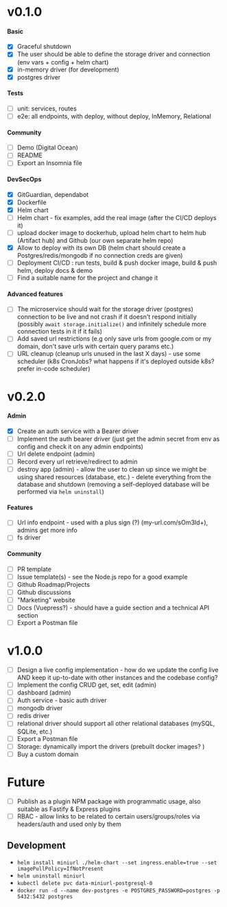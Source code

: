 # v0.1.0

#### Basic
- [x] Graceful shutdown
- [x] The user should be able to define the storage driver and connection (env vars + config + helm chart) 
- [x] in-memory driver (for development)
- [x] postgres driver
#### Tests
- [ ] unit: services, routes
- [ ] e2e: all endpoints, with deploy, without deploy, InMemory, Relational
#### Community
- [ ] Demo (Digital Ocean)
- [ ] README
- [ ] Export an Insomnia file
#### DevSecOps
- [x] GitGuardian, dependabot
- [x] Dockerfile
- [x] Helm chart
- [ ] Helm chart - fix examples, add the real image (after the CI/CD deploys it)
- [ ] upload docker image to dockerhub, upload helm chart to helm hub (Artifact hub) and Github (our own separate helm repo)
- [x] Allow to deploy with its own DB (helm chart should create a Postgres/redis/mongodb if no connection creds are given)
- [ ] Deployment CI/CD : run tests, build & push docker image, build & push helm, deploy docs & demo
- [ ] Find a suitable name for the project and change it
#### Advanced features
- [ ] The microservice should wait for the storage driver (postgres) connection to be live and not crash if it doesn't respond initially (possibly `await storage.initialize()` and infinitely schedule more connection tests in it if it fails)
- [ ] Add saved url restrictions (e.g only save urls from google.com or my domain, don't save urls with certain query params etc.)
- [ ] URL cleanup (cleanup urls unused in the last X days) - use some scheduler (k8s CronJobs? what happens if it's deployed outside k8s? prefer in-code scheduler)

# v0.2.0
#### Admin
- [x] Create an auth service with a Bearer driver
- [ ] Implement the auth bearer driver (just get the admin secret from env as config and check it on any admin endpoints)
- [ ] Url delete endpoint (admin)
- [ ] Record every url retrieve/redirect to admin
- [ ] destroy app (admin) - allow the user to clean up since we might be using shared resources (database, etc.) - delete everything from the database and shutdown (removing a self-deployed database will be performed via `helm uninstall`)
#### Features
- [ ] Url info endpoint - used with a plus sign (?) (my-url.com/sOm3Id+), admins get more info
- [ ] fs driver
#### Community
- [ ] PR template
- [ ] Issue template(s) - see the Node.js repo for a good example
- [ ] Github Roadmap/Projects
- [ ] Github discussions
- [ ] "Marketing" website
- [ ] Docs (Vuepress?) - should have a guide section and a technical API section
- [ ] Export a Postman file

# v1.0.0

- [ ] Design a live config implementation - how do we update the config live AND keep it up-to-date with other instances and the codebase config?
- [ ] Implement the config CRUD get, set, edit (admin)
- [ ] dashboard (admin)
- [ ] Auth service - basic auth driver
- [ ] mongodb driver
- [ ] redis driver
- [ ] relational driver should support all other relational databases (mySQL, SQLite, etc.)
- [ ] Export a Postman file
- [ ] Storage: dynamically import the drivers (prebuilt docker images? )
- [ ] Buy a custom domain

# Future
- [ ] Publish as a plugin NPM package with programmatic usage, also suitable as Fastify & Express plugins
- [ ] RBAC - allow links to be related to certain users/groups/roles via headers/auth and used only by them

## Development

- `helm install miniurl ./helm-chart --set ingress.enable=true --set imagePullPolicy=IfNotPresent`
- `helm uninstall miniurl`
- `kubectl delete pvc data-miniurl-postgresql-0`
- `docker run -d --name dev-postgres -e POSTGRES_PASSWORD=postgres -p 5432:5432 postgres`
